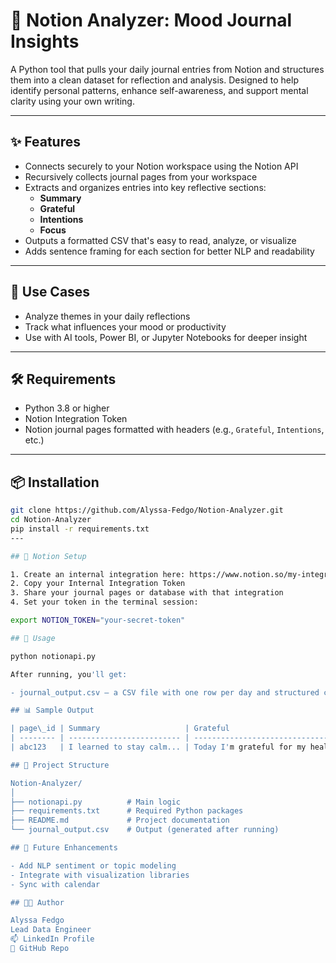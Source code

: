 
# 🧠 Notion Analyzer: Mood Journal Insights

A Python tool that pulls your daily journal entries from Notion and structures them into a clean dataset for reflection and analysis. Designed to help identify personal patterns, enhance self-awareness, and support mental clarity using your own writing.

---

## ✨ Features

- Connects securely to your Notion workspace using the Notion API
- Recursively collects journal pages from your workspace
- Extracts and organizes entries into key reflective sections:
  - **Summary**
  - **Grateful**
  - **Intentions**
  - **Focus**
- Outputs a formatted CSV that's easy to read, analyze, or visualize
- Adds sentence framing for each section for better NLP and readability

---

## 📌 Use Cases

- Analyze themes in your daily reflections
- Track what influences your mood or productivity
- Use with AI tools, Power BI, or Jupyter Notebooks for deeper insight

---

## 🛠️ Requirements

- Python 3.8 or higher
- Notion Integration Token
- Notion journal pages formatted with headers (e.g., `Grateful`, `Intentions`, etc.)

---

## 📦 Installation

```bash
git clone https://github.com/Alyssa-Fedgo/Notion-Analyzer.git
cd Notion-Analyzer
pip install -r requirements.txt
---

## 🔐 Notion Setup

1. Create an internal integration here: https://www.notion.so/my-integrations
2. Copy your Internal Integration Token
3. Share your journal pages or database with that integration
4. Set your token in the terminal session:

export NOTION_TOKEN="your-secret-token"

## 🚀 Usage

python notionapi.py

After running, you'll get:

- journal_output.csv — a CSV file with one row per day and structured columns

## 📊 Sample Output

| page\_id | Summary                   | Grateful                          | Intentions                        | Focus                               | Total                                                                                   |
| -------- | ------------------------- | --------------------------------- | --------------------------------- | ----------------------------------- | --------------------------------------------------------------------------------------- |
| abc123   | I learned to stay calm... | Today I'm grateful for my health. | Today I intend to be more patient | To make today a good day I would... | Today I'm grateful for... Today I intend to... To make today a good day... I learned... |

## 📂 Project Structure

Notion-Analyzer/
│
├── notionapi.py          # Main logic
├── requirements.txt      # Required Python packages
├── README.md             # Project documentation
└── journal_output.csv    # Output (generated after running)

## 🧠 Future Enhancements

- Add NLP sentiment or topic modeling
- Integrate with visualization libraries
- Sync with calendar

## 👩‍💻 Author

Alyssa Fedgo
Lead Data Engineer
📫 LinkedIn Profile
🔗 GitHub Repo

